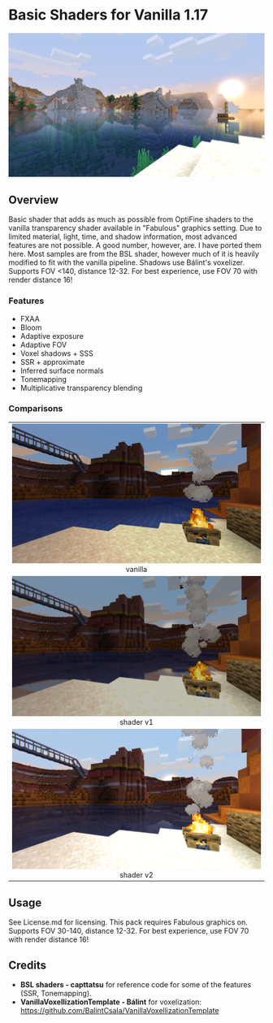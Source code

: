 # Basic Shaders for Vanilla 1.17
<img src="images/4.png" /> 

## Overview
Basic shader that adds as much as possible from OptiFine shaders to the vanilla transparency shader available in "Fabulous" graphics setting. Due to limited material, light, time, and shadow information, most advanced features are not possible. A good number, however, are. I have ported them here. Most samples are from the BSL shader, however much of it is heavily modified to fit with the vanilla pipeline. Shadows use Bálint's voxelizer. Supports FOV <140, distance 12-32. For best experience, use FOV 70 with render distance 16!

### Features
- FXAA
- Bloom
- Adaptive exposure
- Adaptive FOV
- Voxel shadows + SSS
- SSR + approximate
- Inferred surface normals
- Tonemapping
- Multiplicative transparency blending

### Comparisons
<div>
    <table style="width:100%">
        <tr>
            <td align="middle">
              <img src="images/0.png"/>
              <figcaption align="middle">vanilla</figcaption>
            </td>
        </tr>
        <tr>
            <td align="middle">
              <img src="images/1.png"/> 
              <figcaption align="middle">shader v1</figcaption>
            </td>
        </tr>
        <tr>
            <td align="middle">
              <img src="images/2.png"/> 
              <figcaption align="middle">shader v2</figcaption>
            </td>
        </tr>
    </table>
</div>

## Usage
See License.md for licensing. This pack requires Fabulous graphics on. Supports FOV 30-140, distance 12-32. For best experience, use FOV 70 with render distance 16!

## Credits
- **BSL shaders - capttatsu** for reference code for some of the features (SSR, Tonemapping).
- **VanillaVoxellizationTemplate - Bálint** for voxelization: https://github.com/BalintCsala/VanillaVoxellizationTemplate
